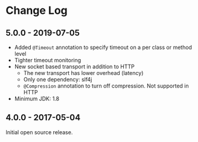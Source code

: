 # Change Log
## 5.0.0 - 2019-07-05
- Added `@Timeout` annotation to specify timeout on a per class or method level
- Tighter timeout monitoring
- New socket based transport in addition to HTTP
    - The new transport has lower overhead (latency)
    - Only one dependency: slf4j
    - `@Compression` annotation to turn off compression. Not supported in HTTP
- Minimum JDK: 1.8

## 4.0.0 - 2017-05-04
Initial open source release.

